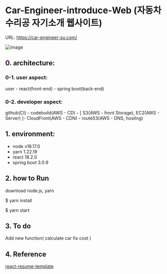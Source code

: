 # Car-Engineer-introduce-Web (자동차 수리공 자기소개 웹사이트)

URL: https://car-engineer-su.com/

![image](https://github.com/Juminn/Car-Web/assets/90203114/e47990bf-9950-44b7-ab36-4b6105ab1063)

## 0. architecture:

### 0-1. user aspect:

user - react(front-end) - spring boot(back-end)

### 0-2. developer aspect:

github(CI) - codebuild(AWS - CD) - [ S3(AWS - front Storage), EC2(AWS - Server) ]- CloudFront(AWS - CDN) - route53(AWS - DNS, hositng)

## 1. environment:
- node v18.17.0
- yarn 1.22.19
- react 18.2.0
- spring boot 3.0.9

## 2. how to Run
download node.js, yarn

$ yarn install

$ yarn start

## 3. To do
Add new function( calculate car fix cost )

## 4. Reference
[react-resume-template](https://github.com/tbakerx/react-resume-template)




